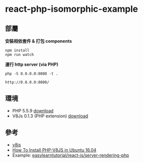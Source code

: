 # react-php-isomorphic-example

部屬
---
**安裝相依套件 & 打包 components**
```
npm install
npm run watch
```
**運行 http server (via PHP)**
```
php -S 0.0.0.0:8080 -t .
```
`http://0.0.0.0:8080/`
 
環境
---
* PHP 5.5.9 [download](http://windows.php.net/downloads/releases/archives/php-5.5.9-nts-Win32-VC11-x86.zip)
* V8Js 0.1.3 (PHP extension) [download](http://windows.php.net/downloads/pecl/snaps/v8js/0.1.3/php_v8js-0.1.3-5.5-nts-vc11-x86.zip)

參考
---
* [v8js](https://github.com/phpv8/v8js)
* [How To Install PHP-V8JS in Ubuntu 16.04](https://www.infinitastech.com/blog/php/how-to-install-php-v8js-in-ubuntu-16-04/)
* Example: [easylearntutorial/react-js/server-rendering-php](https://github.com/formigone/easylearntutorial/tree/master/react-js/server-rendering-php)